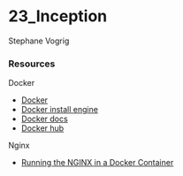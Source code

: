 # 23_Inception
Stephane Vogrig


### Resources
Docker

- [Docker](https://www.docker.com/)
- [Docker install engine](https://docs.docker.com/engine/install/ubuntu/)
- [Docker docs](https://docs.docker.com/)
- [Docker hub](https://hub.docker.com/)

Nginx

- [Running the NGINX in a Docker Container](https://hub.docker.com/)
